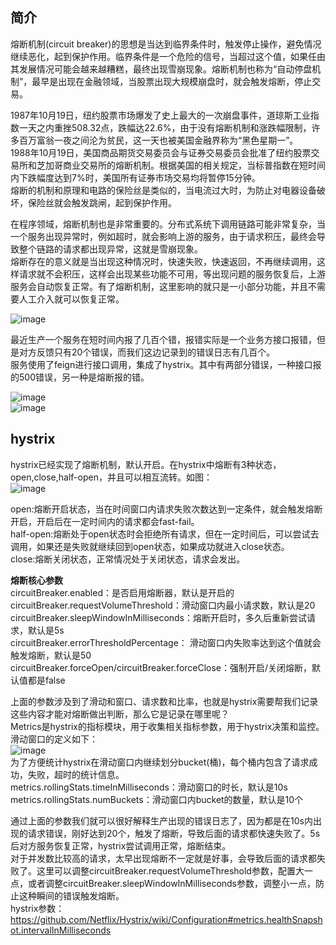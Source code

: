## 简介   
熔断机制(circuit breaker)的思想是当达到临界条件时，触发停止操作，避免情况继续恶化，起到保护作用。临界条件是一个危险的信号，当超过这个值，如果任由其发展情况可能会越来越糟糕，最终出现雪崩现象。熔断机制也称为“自动停盘机制”，最早是出现在金融领域，当股票出现大规模崩盘时，就会触发熔断，停止交易。    

1987年10月19日，纽约股票市场爆发了史上最大的一次崩盘事件，道琼斯工业指数一天之内重挫508.32点，跌幅达22.6%，由于没有熔断机制和涨跌幅限制，许多百万富翁一夜之间沦为贫民，这一天也被美国金融界称为“黑色星期一”。   
1988年10月19日，美国商品期货交易委员会与证券交易委员会批准了纽约股票交易所和芝加哥商业交易所的熔断机制。根据美国的相关规定，当标普指数在短时间内下跌幅度达到7%时，美国所有证券市场交易均将暂停15分钟。  
熔断的机制和原理和电路的保险丝是类似的，当电流过大时，为防止对电器设备破坏，保险丝就会触发跳闸，起到保护作用。  

在程序领域，熔断机制也是非常重要的。分布式系统下调用链路可能非常复杂，当一个服务出现异常时，例如超时，就会影响上游的服务，由于请求积压，最终会导致整个链路的请求都出现异常，这就是雪崩现象。  
熔断存在的意义就是当出现这种情况时，快速失败，快速返回，不再继续调用，这样请求就不会积压，这样会出现某些功能不可用，等出现问题的服务恢复后，上游服务会自动恢复正常。有了熔断机制，这里影响的就只是一小部分功能，并且不需要人工介入就可以恢复正常。  

![image](https://github.com/jmilktea/jmilktea/blob/master/%E4%B8%AD%E9%97%B4%E4%BB%B6/images/cb-1.png)   

最近生产一个服务在短时间内报了几百个错，报错实际是一个业务方接口报错，但是对方反馈只有20个错误，而我们这边记录到的错误日志有几百个。  
服务使用了feign进行接口调用，集成了hystrix。其中有两部分错误，一种接口报的500错误，另一种是熔断报的错。   

![image](https://github.com/jmilktea/jmilktea/blob/master/%E4%B8%AD%E9%97%B4%E4%BB%B6/images/cb-2.png)  
![image](https://github.com/jmilktea/jmilktea/blob/master/%E4%B8%AD%E9%97%B4%E4%BB%B6/images/cb-3.png)  

## hystrix   
hystrix已经实现了熔断机制，默认开启。在hystrix中熔断有3种状态，open,close,half-open，并且可以相互流转。如图：  
![image](https://github.com/jmilktea/jmilktea/blob/master/%E4%B8%AD%E9%97%B4%E4%BB%B6/images/cb-4.png)  

open:熔断开启状态，当在时间窗口内请求失败次数达到一定条件，就会触发熔断开启，开启后在一定时间内的请求都会fast-fail。  
half-open:熔断处于open状态时会拒绝所有请求，但在一定时间后，可以尝试去调用，如果还是失败就继续回到open状态，如果成功就进入close状态。  
close:熔断关闭状态，正常情况处于关闭状态，请求会发出。  

**熔断核心参数**   
circuitBreaker.enabled：是否启用熔断器，默认是开启的  
circuitBreaker.requestVolumeThreshold：滑动窗口内最小请求数，默认是20  
circuitBreaker.sleepWindowInMilliseconds：熔断开启时，多久后重新尝试请求，默认是5s  
circuitBreaker.errorThresholdPercentage： 滑动窗口内失败率达到这个值就会触发熔断，默认是50  
circuitBreaker.forceOpen/circuitBreaker.forceClose：强制开启/关闭熔断，默认值都是false   

上面的参数涉及到了滑动和窗口、请求数和比率，也就是hystrix需要帮我们记录这些内容才能对熔断做出判断，那么它是记录在哪里呢？  
Metrics是hystrix的指标模块，用于收集相关指标参数，用于hystrix决策和监控。  
滑动窗口的定义如下：  
![image](https://github.com/jmilktea/jmilktea/blob/master/%E4%B8%AD%E9%97%B4%E4%BB%B6/images/cb-5.png)   
为了方便统计hystrix在滑动窗口内继续划分bucket(桶)，每个桶内包含了请求成功，失败，超时的统计信息。     
metrics.rollingStats.timeInMilliseconds：滑动窗口的时长，默认是10s  
metrics.rollingStats.numBuckets：滑动窗口内bucket的数量，默认是10个   

通过上面的参数我们就可以很好解释生产出现的错误日志了，因为都是在10s内出现的请求错误，刚好达到20个，触发了熔断，导致后面的请求都快速失败了。5s后对方服务恢复正常，hystrix尝试调用正常，熔断结束。   
对于并发数比较高的请求，太早出现熔断不一定就是好事，会导致后面的请求都失败了。这里可以调整circuitBreaker.requestVolumeThreshold参数，配置大一点，或者调整circuitBreaker.sleepWindowInMilliseconds参数，调整小一点，防止这种瞬间的错误触发熔断。  
hystrix参数：https://github.com/Netflix/Hystrix/wiki/Configuration#metrics.healthSnapshot.intervalInMilliseconds




